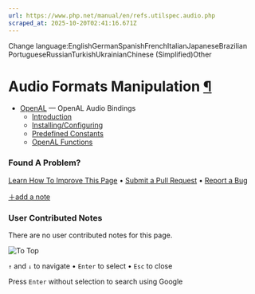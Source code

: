 ```yaml
---
url: https://www.php.net/manual/en/refs.utilspec.audio.php
scraped_at: 2025-10-20T02:41:16.671Z
---
```


Change language:EnglishGermanSpanishFrenchItalianJapaneseBrazilian PortugueseRussianTurkishUkrainianChinese (Simplified)Other

# Audio Formats Manipulation [¶](https://www.php.net/manual/en/refs.utilspec.audio.php\#refs.utilspec.audio)

- [OpenAL](https://www.php.net/manual/en/book.openal.php) — OpenAL Audio Bindings
  - [Introduction](https://www.php.net/manual/en/intro.openal.php)
  - [Installing/Configuring](https://www.php.net/manual/en/openal.setup.php)
  - [Predefined Constants](https://www.php.net/manual/en/openal.constants.php)
  - [OpenAL Functions](https://www.php.net/manual/en/ref.openal.php)

### Found A Problem?

[Learn How To Improve This Page](https://github.com/php/doc-base/blob/master/README.md "This will take you to our contribution guidelines on GitHub")
•
[Submit a Pull Request](https://github.com/php/doc-base/blob/master/manual.xml)
•
[Report a Bug](https://github.com/php/doc-en/issues/new?body=From%20manual%20page:%20https:%2F%2Fphp.net%2Frefs.utilspec.audio%0A%0A---)

[＋add a note](https://www.php.net/manual/add-note.php?sect=refs.utilspec.audio&repo=en&redirect=https://www.php.net/manual/en/refs.utilspec.audio.php)

### User Contributed Notes

There are no user contributed notes for this page.

![To Top](https://www.php.net/images/to-top@2x.png)

`↑` and `↓` to navigate •
`Enter` to select •
`Esc` to close


Press `Enter` without
selection to search using Google